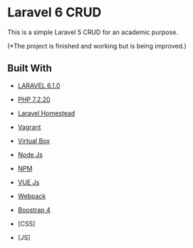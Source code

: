 # Laravel 6 CRUD

This is a simple Laravel 5 CRUD for an academic purpose. 

(*The project is finished and working but is being improved.)

## Built With

* [LARAVEL 6.1.0](https://laravel.com)

* [PHP 7.2.20](https://www.php.net/manual/es/intro-whatis.php) 

* [Laravel Homestead](https://laravel.com/docs/6.x/homestead)

* [Vagrant](https://www.vagrantup.com)

* [Virtual Box](https://www.virtualbox.org/wiki/Downloads)

* [Node Js](https://nodejs.org/es/)

* [NPM](https://www.npmjs.com)

* [VUE Js](https://vuejs.org)

* [Webpack](https://webpack.js.org)

* [Boostrap 4](https://getbootstrap.com/docs/4.0)

* [CSS]

* [JS]
